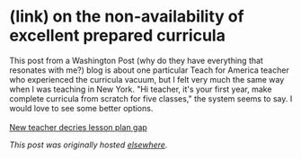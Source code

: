 # (link) on the non-availability of excellent prepared curricula

<p>This post from a Washington Post (why do they have everything that resonates with me?) blog is about one particular Teach for America teacher who experienced the curricula vacuum, but I felt very much the same way when I was teaching in New York. "Hi teacher, it's your first year, make complete curricula from scratch for five classes," the system seems to say. I would love to see some better options.<br><br><a href="http://www.washingtonpost.com/blogs/class-struggle/post/new-teacher-decries-lesson-plan-gap/2011/12/17/gIQAt0C50O_blog.html">New teacher decries lesson plan gap</a></p>


*This post was originally hosted [elsewhere](http://planspace.blogspot.com/2011/12/link-on-non-availability-of-excellent.html).*
